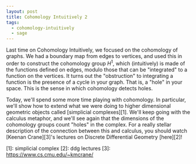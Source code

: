 ```yaml
---
layout: post
title: Cohomology Intuitively 2
tags:
  - cohomology-intuitively
  - sage
---
```


Last time on Cohomology Intuitively, we focused on the cohomology of 
graphs. We had a <span class="defn">boundary map</span> from edges to
vertices, and used this in order to construct the cohomology group
$H^1$, which (intuitively) is made of the functions defined on edges,
modulo those that can be "integrated" to a function on the vertices.
It turns out the "obstruction" to integrating a function is the presence
of a cycle in your graph. That is, a "hole" in your space. This is the 
sense in which cohomology detects holes.

Today, we'll spend some more time playing with cohomology. In particular,
we'll show how to extend what we were doing to higher dimensional geometric
objects called [simplicial complexes][1]. We'll keep going with the calculus
metaphor, and we'll see again that the dimensions of the cohomology groups
count "holes" in the complex. For a really stellar description of the 
connection between this and calculus, you should watch 
[Keenan Crane][3]'s lectures on Discrete Differential Geometry 
[here][2]!



<div class="linked_auto">
<script type="text/x-sage">
@interact
def _(Simplices = input_box([['a','w','x','y'], ['b', 'c', 'd'], ['b','c','e'], ['b','d','e'], ['c','d','e']], width=50), auto_update=False):

    S = SimplicialComplex(Simplices)

    S1 = S.graph()
    pos = S1.layout(dim=3)

    p = S1.plot3d(pos3d=pos)

    # loop over the 2-cells
    try:
      for (v1,v2,v3) in S.cells()[2]:
        p += polygon3d([pos[v1],pos[v2],pos[v3]], opacity=0.3)
    except KeyError:
      pass

    # loop over the 3-cells
    try:
      for (v1,v2,v3,v4) in S.cells()[3]:
        p += polygon3d([pos[v1],pos[v2],pos[v3],pos[v4]])
    except KeyError:
      pass

    show(p)
    
</script>
</div>

[1]: simplicial complex
[2]: ddg lectures
[3]: https://www.cs.cmu.edu/~kmcrane/
